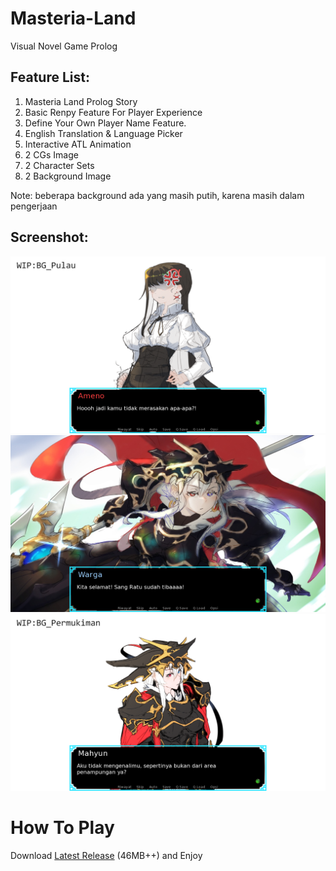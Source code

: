 # Masteria-Land
Visual Novel Game Prolog

## Feature List:
1. Masteria Land Prolog Story
2. Basic Renpy Feature For Player Experience
3. Define Your Own Player Name Feature.
4. English Translation & Language Picker
5. Interactive ATL Animation
6. 2 CGs Image
7. 2 Character Sets
8. 2 Background Image
   
Note: beberapa background ada yang masih putih, karena masih dalam pengerjaan

## Screenshot:
![Masteria Land Screenshot](https://raw.githubusercontent.com/Milieth/Masteria-Land/main/Game%20Screenshot/screenshot0001.png)
![Masteria Land Screenshot](https://raw.githubusercontent.com/Milieth/Masteria-Land/main/Game%20Screenshot/screenshot0002.png)
![Masteria Land Screenshot](https://raw.githubusercontent.com/Milieth/Masteria-Land/main/Game%20Screenshot/screenshot0003.png)

# How To Play
Download [Latest Release](https://github.com/Milieth/Masteria-Land/releases/download/1.2/MasteriaLand-1.2-win.rar) (46MB++) and Enjoy
